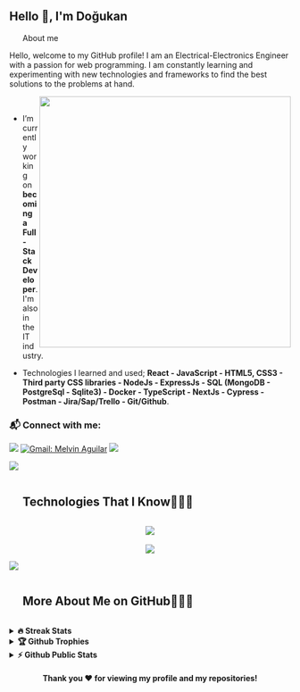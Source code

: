 
<h2>Hello 👋, I'm Doğukan</h2>

<!--h2 without bottom border-->
<div id="user-content-toc">
  <ul align="left">
    <summary>About me</summary>
  </ul>
</div>

<p>Hello, welcome to my GitHub profile! I am an Electrical-Electronics Engineer with a passion for web programming. I am constantly learning and experimenting with new technologies and frameworks to find the best solutions to the problems at hand. </p>
   

 <picture> <img src="https://www.aalpha.net/wp-content/uploads/2020/12/full-stack-development.gif" align="right"  width = 450px /> </picture> <br>
  
- I’m currently working on **becoming a Full-Stack Developer**. I'm also in the IT industry.
  
- Technologies I learned and used; **React - JavaScript - HTML5, CSS3 - Third party CSS libraries - NodeJs - ExpressJs - SQL (MongoDB - PostgreSql - Sqlite3) - Docker - TypeScript - NextJs - Cypress - Postman - Jira/Sap/Trello - Git/Github**.

### 📬 Connect with me: 
[![](https://img.shields.io/badge/linkedin-%230077B5.svg?&style=for-the-badge&logo=linkedin&logoColor=white)](https://www.linkedin.com/in/dogukansk/)
[![Gmail: Melvin Aguilar](https://img.shields.io/badge/-gmail-red?style=for-the-badge&logo=Gmail&logoColor=white&link=mailto:sakardogukan@gmail.com)](mailto:sakardogukan@gmail.com)
![](https://komarev.com/ghpvc/?username=sakardogukan&color=blue&style=for-the-badge)

<img src="https://user-images.githubusercontent.com/73097560/115834477-dbab4500-a447-11eb-908a-139a6edaec5c.gif" >
<div id="user-content-toc">
  <ul>
    <summary><h2 style="display: inline-block">Technologies That I Know👨🏻‍💻</h2></summary>
  </ul>
</div>
<!--tech stack icons-->
<p align="center">
  <a href="https://skillicons.dev">
    <img src="https://skillicons.dev/icons?i=html,css,js,ts,react,nextjs,redux,bootstrap,tailwind,sass,nodejs,mongodb,sqlite,mysql&perline=15" />
    </br></br>
    <img src="https://skillicons.dev/icons?i=express,docker,postman,github,vercel,git,vscode,&perline=15" />
  </a>
</p>

<img src="https://user-images.githubusercontent.com/73097560/115834477-dbab4500-a447-11eb-908a-139a6edaec5c.gif" >

<div id="user-content-toc">
  <ul>
    <summary><h2 style="display: inline-block"> More About Me on GitHub👨🏻‍💻</h2></summary>
  </ul>
</div>

<details>
<summary><b>🔥 Streak Stats</b></summary>
<br>

<a href=""> <img src="https://github-readme-streak-stats.herokuapp.com/?user=sakardogukan&theme=transparent&border_radius=4.4&exclude_days=Sun&card_width=390" alt="dogukan"> </a>

<!-- [![GitHub Streak](http://github-readme-streak-stats.herokuapp.com?user=sakardogukan&theme=transparent&border_radius=4.4&exclude_days=Sun&card_width=390)](https://git.io/streak-stats) -->
</details>

<details>
<summary><b>🏆 Github Trophies</b></summary>
<br>
<img align="center" src="https://github-profile-trophy.vercel.app/?username=sakardogukan&theme=radical&no-frame=false&no-bg=true&margin-w=4" alt="MelvinAguilar" />
</details>

<details>
<summary><b>⚡ Github Public Stats</b></summary>
<br>
<img src="https://github-readme-stats.vercel.app/api?username=sakardogukan&theme=synthwave&hide_border=false&include_all_commits=true&count_private=true" alt="Dogukan" height="165" width="420"/>&nbsp;<img src="https://github-readme-stats.vercel.app/api/top-langs?username=sakardogukan&show_icons=true&locale=en&layout=compact" alt="Dogukan" height="165" width="420">
</details>
  
  
<h4 align="center">Thank you ❤️ for viewing my profile and my repositories!</h4>
